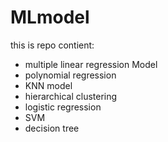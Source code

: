 # MLmodel

this is repo contient:
 * multiple linear regression Model
 * polynomial regression
 * KNN model
 * hierarchical clustering
 * logistic regression
 * SVM
 * decision tree
